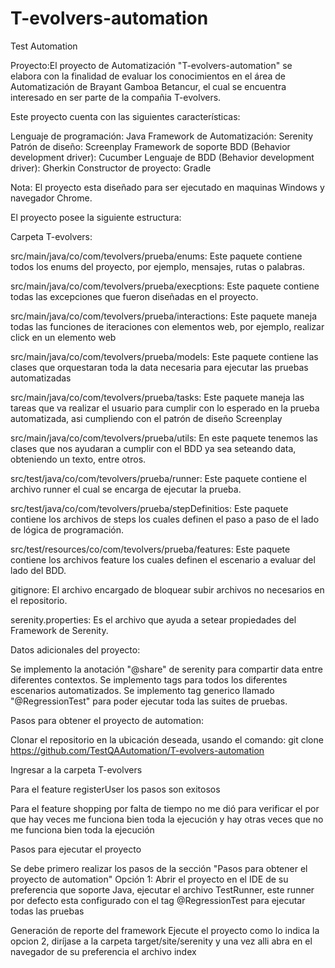 # T-evolvers-automation
Test Automation

Proyecto:El proyecto de Automatización "T-evolvers-automation" se elabora con la finalidad de evaluar los conocimientos en el área de Automatización de Brayant Gamboa Betancur, el cual se encuentra interesado en ser parte de la compañia T-evolvers.

Este proyecto cuenta con las siguientes características:

Lenguaje de programación: Java Framework de Automatización: Serenity Patrón de diseño: Screenplay Framework de soporte BDD (Behavior development driver): Cucumber Lenguaje de BDD (Behavior development driver): Gherkin Constructor de proyecto: Gradle

Nota: El proyecto esta diseñado para ser ejecutado en maquinas Windows y navegador Chrome.

El proyecto posee la siguiente estructura:

Carpeta T-evolvers:

src/main/java/co/com/tevolvers/prueba/enums: Este paquete contiene todos los enums del proyecto, por ejemplo, mensajes, rutas o palabras.

src/main/java/co/com/tevolvers/prueba/execptions: Este paquete contiene todas las excepciones que fueron diseñadas en el proyecto.

src/main/java/co/com/tevolvers/prueba/interactions: Este paquete maneja todas las funciones de iteraciones con elementos web, por ejemplo, realizar click en un elemento web

src/main/java/co/com/tevolvers/prueba/models: Este paquete contiene las clases que orquestaran toda la data necesaria para ejecutar las pruebas automatizadas

src/main/java/co/com/tevolvers/prueba/tasks: Este paquete maneja las tareas que va realizar el usuario para cumplir con lo esperado en la prueba automatizada, asi cumpliendo con el patrón de diseño Screenplay

src/main/java/co/com/tevolvers/prueba/utils: En este paquete tenemos las clases que nos ayudaran a cumplir con el BDD ya sea seteando data, obteniendo un texto, entre otros.

src/test/java/co/com/tevolvers/prueba/runner: Este paquete contiene el archivo runner el cual se encarga de ejecutar la prueba.

src/test/java/co/com/tevolvers/prueba/stepDefinitios: Este paquete contiene los archivos de steps los cuales definen el paso a paso de el lado de lógica de programación.

src/test/resources/co/com/tevolvers/prueba/features: Este paquete contiene los archivos feature los cuales definen el escenario a evaluar del lado del BDD.

gitignore: El archivo encargado de bloquear subir archivos no necesarios en el repositorio.

serenity.properties: Es el archivo que ayuda a setear propiedades del Framework de Serenity.

Datos adicionales del proyecto:

Se implemento la anotación "@share" de serenity para compartir data entre diferentes contextos. Se implemento tags para todos los diferentes escenarios automatizados. Se implemento tag generico llamado "@RegressionTest" para poder ejecutar toda las suites de pruebas.

Pasos para obtener el proyecto de automation:

Clonar el repositorio en la ubicación deseada, usando el comando: git clone https://github.com/TestQAAutomation/T-evolvers-automation

Ingresar a la carpeta T-evolvers

Para el feature registerUser los pasos son exitosos

Para el feature shopping por falta de tiempo no me dió para verificar el por que hay veces me funciona bien toda la ejecución y hay otras veces que no me funciona bien toda la ejecución

Pasos para ejecutar el proyecto

Se debe primero realizar los pasos de la sección "Pasos para obtener el proyecto de automation" Opción 1: Abrir el proyecto en el IDE de su preferencia que soporte Java, ejecutar el archivo TestRunner, este runner por defecto esta configurado con el tag @RegressionTest para ejecutar todas las pruebas

Generación de reporte del framework Ejecute el proyecto como lo indica la opcion 2, diríjase a la carpeta target/site/serenity y una vez alli abra en el navegador de su preferencia el archivo index